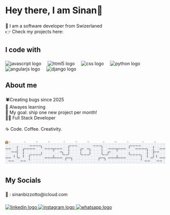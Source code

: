 <h1 align="left">Hey there, I am Sinan👋</h1>

###

<p align="left">📍 I am a software developer from Swizerlaned<br>👉 Check my projects here:</p>

###

<h2 align="left"></h2>

###

<h2 align="left">I code with</h2>

###

<div align="left">
  <img src="https://cdn.jsdelivr.net/gh/devicons/devicon/icons/javascript/javascript-original.svg" height="40" alt="javascript logo"  />
  <img width="12" />
  <img src="https://cdn.jsdelivr.net/gh/devicons/devicon/icons/html5/html5-original.svg" height="40" alt="html5 logo"  />
  <img width="12" />
  <img src="https://cdn.jsdelivr.net/gh/devicons/devicon/icons/css3/css3-original.svg" height="40" alt="css logo"  />
  <img width="12" />
  <img src="https://cdn.jsdelivr.net/gh/devicons/devicon/icons/python/python-original.svg" height="40" alt="python logo"  />
  <img width="12" />
  <img src="https://cdn.jsdelivr.net/gh/devicons/devicon/icons/angularjs/angularjs-original.svg" height="40" alt="angularjs logo"  />
  <img width="12" />
  <img src="https://cdn.jsdelivr.net/gh/devicons/devicon/icons/django/django-plain.svg" height="40" alt="django logo"  />
  <img width="12" />
</div>

###

<h2 align="left"></h2>

###

<h2 align="left">About me</h2>

###

<p align="left">🕷️Creating bugs since 2025<br>🔭 Alwayes learning<br>🚀 My goal: ship one new project per month!<br>🧑‍💻 Full Stack Developer<br><br>☕ Code. Coffee. Creativity.</p>

###

<picture>
  <source media="(prefers-color-scheme: dark)" srcset="https://raw.githubusercontent.com/SinanBizzotto/SinanBizzotto/output/pacman-contribution-graph-dark.svg">
  <source media="(prefers-color-scheme: light)" srcset="https://raw.githubusercontent.com/SinanBizzotto/SinanBizzotto/output/pacman-contribution-graph.svg">
  <img alt="pacman contribution graph" src="https://raw.githubusercontent.com/SinanBizzotto/SinanBizzotto/output/pacman-contribution-graph.svg">
</picture>

###

<h2 align="left"></h2>

###

<h2 align="left">My Socials</h2>

###

<p align="left">📨 : sinanbizzotto@icloud.com</p>

###

<div align="left">
  <a href="https://www.linkedin.com/in/sinan-bizzotto-65a781340/?originalSubdomain=ch" target="_blank">
    <img src="https://raw.githubusercontent.com/maurodesouza/profile-readme-generator/master/src/assets/icons/social/linkedin/default.svg" width="52" height="40" alt="linkedin logo"  />
  </a>
  <a href="https://www.instagram.com/sinan_bl_/" target="_blank">
    <img src="https://raw.githubusercontent.com/maurodesouza/profile-readme-generator/master/src/assets/icons/social/instagram/default.svg" width="52" height="40" alt="instagram logo"  />
  </a>
  <a href="https://wa.me/+41787656642/" target="_blank">
    <img src="https://raw.githubusercontent.com/maurodesouza/profile-readme-generator/master/src/assets/icons/social/whatsapp/default.svg" width="52" height="40" alt="whatsapp logo"  />
  </a>
</div>

###

<h2 align="left"></h2>

###
